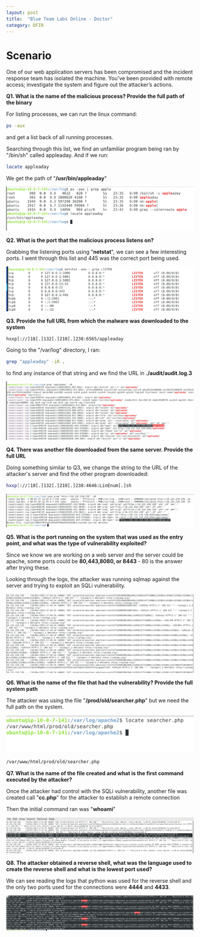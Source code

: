 ```yaml
---
layout: post
title:  "Blue Team Labs Online - Doctor"
category: DFIR
---
```


# Scenario

One of our web application servers has been compromised and the incident response team has isolated the machine. You’ve been provided with remote access; investigate the system and figure out the attacker’s actions.



**Q1. What is the name of the malicious process? Provide the full path of the binary**

For listing processes, we can run the linux command:

```bash
ps -aux
```
and get a list back of all running processes.

Searching through this list, we find an unfamiliar program being ran by "/bin/sh" called appleaday. And if we run:

```bash
locate appleaday
```

We get the path of "**/usr/bin/appleaday**"

![q1.png](/images/BTLO-Labs/IR/Doctor/q1.PNG)

**Q2. What is the port that the malicious process listens on?**

Grabbing the listening ports using "**netstat**", we can see a few interesting ports. I went through this list and 445 was the correct port being used. 

![q2.png](/images/BTLO-Labs/IR/Doctor/q2.PNG)

**Q3. Provide the full URL from which the malware was downloaded to the system**

```text
hxxp[://]18[.]132[.]210[.]238:6565/appleaday
```

Going to the "/var/log" directory, I ran:

```bash
grep "appleaday" -iR .
```

to find any instance of that string and we find the URL in **./audit/audit.log.3**

![q3.png](/images/BTLO-Labs/IR/Doctor/q3.PNG)



**Q4. There was another file downloaded from the same server. Provide the full URL**

Doing something similar to Q3, we change the string to the URL of the attacker's server and find the other program downloaded:

```bash
hxxp[://]18[.]132[.]210[.]238:4646:LinEnum[.]sh
```

![q4.png](/images/BTLO-Labs/IR/Doctor/q4.PNG)


**Q5. What is the port running on the system that was used as the entry point, and what was the type of vulnerability exploited?**

Since we know we are working on a web server and the server could be apache, some ports could be **80,443,8080, or 8443** - 80 is the answer after trying these.

Looking through the logs, the attacker was running sqlmap against the server and trying to exploit an SQLi vulnerability.

![q5.png](/images/BTLO-Labs/IR/Doctor/q5.PNG)


**Q6. What is the name of the file that had the vulnerability? Provide the full system path**

The attacker was using the file "**/prod/old/searcher.php**" but we need the full path on the system.

![q6.png](/images/BTLO-Labs/IR/Doctor/q6.PNG)

```bash
/var/www/html/prod/old/searcher.php
```

**Q7. What is the name of the file created and what is the first command executed by the attacker?**

Once the attacker had control with the SQLi vulnerability, another file was created call "**cc.php**" for the attacker to establish a remote connection

Then the initial command ran was "**whoami**"

![q7.png](/images/BTLO-Labs/IR/Doctor/q7.PNG)

**Q8. The attacker obtained a reverse shell, what was the language used to create the reverse shell and what is the lowest port used?**

We can see reading the logs that python was used for the reverse shell and the only two ports used for the connections were **4444** and **4433**.

![q8.png](/images/BTLO-Labs/IR/Doctor/q8.PNG)